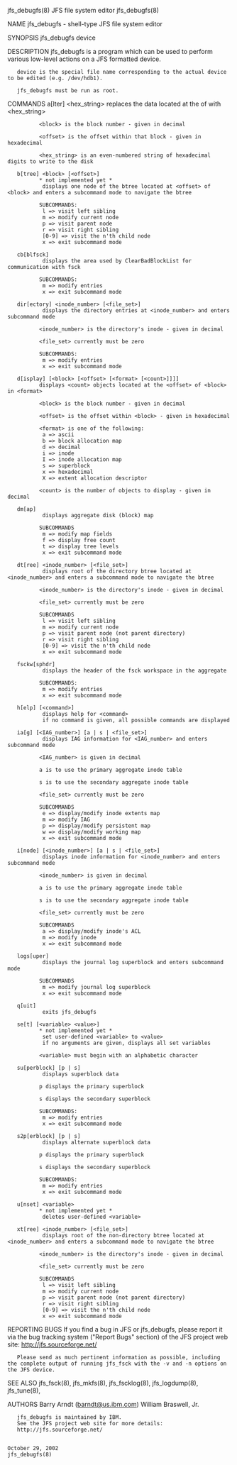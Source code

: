 jfs_debugfs(8)                                                         JFS file system editor                                                         jfs_debugfs(8)

NAME
       jfs_debugfs - shell-type JFS file system editor

SYNOPSIS
       jfs_debugfs device

DESCRIPTION
       jfs_debugfs is a program which can be used to perform various low-level actions on a JFS formatted device.

       device is the special file name corresponding to the actual device to be edited (e.g. /dev/hdb1).

       jfs_debugfs must be run as root.

COMMANDS
       a[lter] <block> <offset> <hex_string>
               replaces the data located at the <offset> of <block> with <hex_string>

              <block> is the block number - given in decimal

              <offset> is the offset within that block - given in hexadecimal

              <hex_string> is an even-numbered string of hexadecimal digits to write to the disk

       b[tree] <block> [<offset>]
              * not implemented yet *
               displays one node of the btree located at <offset> of <block> and enters a subcommand mode to navigate the btree

              SUBCOMMANDS:
               l => visit left sibling
               m => modify current node
               p => visit parent node
               r => visit right sibling
               [0-9] => visit the n'th child node
               x => exit subcommand mode

       cb[blfsck]
               displays the area used by ClearBadBlockList for communication with fsck

              SUBCOMMANDS:
               m => modify entries
               x => exit subcommand mode

       dir[ectory] <inode_number> [<file_set>]
               displays the directory entries at <inode_number> and enters subcommand mode

              <inode_number> is the directory's inode - given in decimal

              <file_set> currently must be zero

              SUBCOMMANDS:
               m => modify entries
               x => exit subcommand mode

       d[isplay] [<block> [<offset> [<format> [<count>]]]]
              displays <count> objects located at the <offset> of <block> in <format>

              <block> is the block number - given in decimal

              <offset> is the offset within <block> - given in hexadecimal

              <format> is one of the following:
               a => ascii
               b => block allocation map
               d => decimal
               i => inode
               I => inode allocation map
               s => superblock
               x => hexadecimal
               X => extent allocation descriptor

              <count> is the number of objects to display - given in decimal

       dm[ap]
               displays aggregate disk (block) map

              SUBCOMMANDS
               m => modify map fields
               f => display free count
               t => display tree levels
               x => exit subcommand mode

       dt[ree] <inode_number> [<file_set>]
               displays root of the directory btree located at <inode_number> and enters a subcommand mode to navigate the btree

              <inode_number> is the directory's inode - given in decimal

              <file_set> currently must be zero

              SUBCOMMANDS
               l => visit left sibling
               m => modify current node
               p => visit parent node (not parent directory)
               r => visit right sibling
               [0-9] => visit the n'th child node
               x => exit subcommand mode

       fsckw[sphdr]
               displays the header of the fsck workspace in the aggregate

              SUBCOMMANDS:
               m => modify entries
               x => exit subcommand mode

       h[elp] [<command>]
               displays help for <command>
               if no command is given, all possible commands are displayed

       ia[g] [<IAG_number>] [a | s | <file_set>]
               displays IAG information for <IAG_number> and enters subcommand mode

              <IAG_number> is given in decimal

              a is to use the primary aggregate inode table

              s is to use the secondary aggregate inode table

              <file_set> currently must be zero

              SUBCOMMANDS
               e => display/modify inode extents map
               m => modify IAG
               p => display/modify persistent map
               w => display/modify working map
               x => exit subcommand mode

       i[node] [<inode_number>] [a | s | <file_set>]
               displays inode information for <inode_number> and enters subcommand mode

              <inode_number> is given in decimal

              a is to use the primary aggregate inode table

              s is to use the secondary aggregate inode table

              <file_set> currently must be zero

              SUBCOMMANDS
               a => display/modify inode's ACL
               m => modify inode
               x => exit subcommand mode

       logs[uper]
               displays the journal log superblock and enters subcommand mode

              SUBCOMMANDS
               m => modify journal log superblock
               x => exit subcommand mode

       q[uit]
               exits jfs_debugfs

       se[t] [<variable> <value>]
              * not implemented yet *
               set user-defined <variable> to <value>
               if no arguments are given, displays all set variables

              <variable> must begin with an alphabetic character

       su[perblock] [p | s]
               displays superblock data

              p displays the primary superblock

              s displays the secondary superblock

              SUBCOMMANDS:
               m => modify entries
               x => exit subcommand mode

       s2p[erblock] [p | s]
               displays alternate superblock data

              p displays the primary superblock

              s displays the secondary superblock

              SUBCOMMANDS:
               m => modify entries
               x => exit subcommand mode

       u[nset] <variable>
              * not implemented yet *
               deletes user-defined <variable>

       xt[ree] <inode_number> [<file_set>]
               displays root of the non-directory btree located at <inode_number> and enters a subcommand mode to navigate the btree

              <inode_number> is the directory's inode - given in decimal

              <file_set> currently must be zero

              SUBCOMMANDS
               l => visit left sibling
               m => modify current node
               p => visit parent node (not parent directory)
               r => visit right sibling
               [0-9] => visit the n'th child node
               x => exit subcommand mode

REPORTING BUGS
       If you find a bug in JFS or jfs_debugfs, please report it via the bug tracking system ("Report Bugs" section) of the JFS project web site:
       http://jfs.sourceforge.net/

       Please send as much pertinent information as possible, including the complete output of running jfs_fsck with the -v and -n options on the JFS device.

SEE ALSO
       jfs_fsck(8), jfs_mkfs(8), jfs_fscklog(8), jfs_logdump(8), jfs_tune(8),

AUTHORS
       Barry Arndt  (barndt@us.ibm.com)
       William Braswell, Jr.

       jfs_debugfs is maintained by IBM.
       See the JFS project web site for more details:
       http://jfs.sourceforge.net/

                                                                          October 29, 2002                                                            jfs_debugfs(8)
